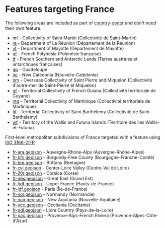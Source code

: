 # Features targeting France

The following areas are included as part of [country-coder](https://github.com/rapideditor/country-coder) and don't need their own feature.

- [mf](https://location-conflation.com/?locationSet=%7B%22include%22%3A%5B%22mf%22%5D%7D&referrer=nsi) - Collectivity of Saint Martin (Collectivité de Saint-Martin)
- [re](https://location-conflation.com/?locationSet=%7B%22include%22%3A%5B%22re%22%5D%7D&referrer=nsi) - Department of La Réunion (Département de la Réunion)
- [yt](https://location-conflation.com/?locationSet=%7B%22include%22%3A%5B%22yt%22%5D%7D&referrer=nsi) - Department of Mayotte (Département de Mayotte)
- [pf](https://location-conflation.com/?locationSet=%7B%22include%22%3A%5B%22pf%22%5D%7D&referrer=nsi) - French Polynesia (Polynésie française)
- [tf](https://location-conflation.com/?locationSet=%7B%22include%22%3A%5B%22tf%22%5D%7D&referrer=nsi) - French Southern and Antarctic Lands (Terres australes et antarctiques françaises)
- [gp](https://location-conflation.com/?locationSet=%7B%22include%22%3A%5B%22gp%22%5D%7D&referrer=nsi) - Guadeloupe
- [nc](https://location-conflation.com/?locationSet=%7B%22include%22%3A%5B%22nc%22%5D%7D&referrer=nsi) - New Caledonia (Nouvelle-Calédonie)
- [pm](https://location-conflation.com/?locationSet=%7B%22include%22%3A%5B%22pm%22%5D%7D&referrer=nsi) - Overseas Collectivity of Saint Pierre and Miquelon (Collectivité d'outre-mer de Saint-Pierre et Miquelon)
- [gf](https://location-conflation.com/?locationSet=%7B%22include%22%3A%5B%22gf%22%5D%7D&referrer=nsi) - Territorial Collectivity of French Guiana (Collectivité territoriale de Guyane)
- [mq](https://location-conflation.com/?locationSet=%7B%22include%22%3A%5B%22mq%22%5D%7D&referrer=nsi) - Territorial Collectivity of Martinique (Collectivité territoriale de Martinique)
- [bl](https://location-conflation.com/?locationSet=%7B%22include%22%3A%5B%22bl%22%5D%7D&referrer=nsi) - Territorial Collectivity of Saint Barthélemy (Collectivité de Saint-Barthélemy)
- [wf](https://location-conflation.com/?locationSet=%7B%22include%22%3A%5B%22wf%22%5D%7D&referrer=nsi) - Territory of the Wallis and Futuna Islands (Territoire des îles Wallis-et-Futuna)

First-level metropolitan subdivisions of France targeted with a feature using [ISO 3166-2:FR](https://en.wikipedia.org/wiki/ISO_3166-2:FR)

- [fr-ara.geojson](https://location-conflation.com/?locationSet=%7B%22include%22%3A%5B%22fr-ara.geojson%22%5D%7D&referrer=nsi) - Auvergne-Rhone-Alps (Auvergne-Rhône-Alpes)
- [fr-bfc.geojson](https://location-conflation.com/?locationSet=%7B%22include%22%3A%5B%22fr-bfc.geojson%22%5D%7D&referrer=nsi) - Burgundy-Free County (Bourgogne-Franche-Comté)
- [fr-bre.geojson](https://location-conflation.com/?locationSet=%7B%22include%22%3A%5B%22fr-bre.geojson%22%5D%7D&referrer=nsi) - Brittany (Bretagne)
- [fr-cvl.geojson](https://location-conflation.com/?locationSet=%7B%22include%22%3A%5B%22fr-cvl.geojson%22%5D%7D&referrer=nsi) - Center-Loire Valley (Centre-Val de Loire)
- [fr-20r.geojson](https://location-conflation.com/?locationSet=%7B%22include%22%3A%5B%22fr-20r.geojson%22%5D%7D&referrer=nsi) - Corsica (Corse)
- [fr-ges.geojson](https://location-conflation.com/?locationSet=%7B%22include%22%3A%5B%22fr-ges.geojson%22%5D%7D&referrer=nsi) - Great East (Grand Est)
- [fr-hdf.geojson](https://location-conflation.com/?locationSet=%7B%22include%22%3A%5B%22fr-hdf.geojson%22%5D%7D&referrer=nsi) - Upper France (Hauts-de-France)
- [fr-idf.geojson](https://location-conflation.com/?locationSet=%7B%22include%22%3A%5B%22fr-idf.geojson%22%5D%7D&referrer=nsi) - Paris (Île-de-France)
- [fr-nor.geojson](https://location-conflation.com/?locationSet=%7B%22include%22%3A%5B%22fr-nor.geojson%22%5D%7D&referrer=nsi) - Normandy (Normandie)
- [fr-naq.geojson](https://location-conflation.com/?locationSet=%7B%22include%22%3A%5B%22fr-naq.geojson%22%5D%7D&referrer=nsi) - New Aquitania (Nouvelle-Aquitaine)
- [fr-occ.geojson](https://location-conflation.com/?locationSet=%7B%22include%22%3A%5B%22fr-occ.geojson%22%5D%7D&referrer=nsi) - Occitania (Occitanie)
- [fr-pdl.geojson](https://location-conflation.com/?locationSet=%7B%22include%22%3A%5B%22fr-pdl.geojson%22%5D%7D&referrer=nsi) - Loire Country (Pays-de-la-Loire)
- [fr-pac.geojson](https://location-conflation.com/?locationSet=%7B%22include%22%3A%5B%22fr-pac.geojson%22%5D%7D&referrer=nsi) - Provence-Alps-French Riviera (Provence-Alpes-Côte-d'Azur)
